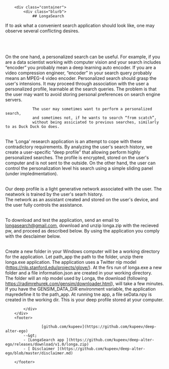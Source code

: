 
		
		

		<div class="container">
    		<div class="blurb">
        		## LongaSearch 
			
				 
&#10;				If to ask what a convenient search application should look like,
				one may observe several conflicting desires.
				
&#10;				  
&#10;				  
&#10;					
				On the one hand, a personalized search can be useful. For example, 
				if you are a data scientist working with computer vision
				and your search includes “encoder” you probably mean
				a deep learning auto encoder.
				If you are a video compression engineer, “encoder” in your
				search query probably means an MPEG-4 video encoder. 
				Personalized search should grasp the user's intensions.
				It may proceed through association with the user a personalized profile, 
				learnable at the search queries.
				The problem is that the user may want to avoid storing 
				personal preferences on search engine servers.
					
				  
&#10;				  
						
					
				The user may sometimes want to perform a personalized search, 
				and sometimes not, if he wants to search “from scatch”, 
				without being assiciated to previous searches, similarly to as Duck Duck Go does.
					
				  
	
				  
&#10;					
				The 'Longa' research application is an attempt to cope with these contradictory requirements.
				By analyzing the user's search history, we create a user-specific “deep profile” that allowing
				perform highly personalized searches. 
				The profile is encrypted, stored on the user's computer and is not sent to the outside.
				On the other hand, the user can control the personalization level his search 
				using a simple sliding panel (under impledmentation).
					
				  
		
				  
&#10;					
				Our deep profile is a light generative network associated with the user. 
				The neatwork is trained  by the user's searh history.	
				The network as an assistant created and stored on the user's device, 
				and the user fully controls the assistance.
					
				  
						
				  
&#10;					
				To download and test the application, send an email to longasearch@gmail.com,
				download and unzip longa.zip with the recieved pw, and proceed as described below.
				By using the application you comply with the desclaimer below. 
					
				  
	
				  
&#10;					
				Create a new folder in your Windows computer 
				will be a working directory for the application. 
				Let path_app the path to the folder, unzip there longa.exe application. 
				The application uses a Twitter nlp model (https://nlp.stanford.edu/projects/glove/).
				At the firs run of longa.exe a new folder <glove-twitter-25> and a file
				information.json are created in your working directory.  
				The folder will an nlp model used by Longa, the download
				(following https://radimrehurek.com/gensim/downloader.html),
				will take a few minutes. If you have the GENSIM_DATA_DIR environment variable, 
				the application mayredefine it to the path_app. 
				At running tne app, a file seData.npy is created in the working dir. 
				This is your deep profile stored at your computer.					
				</glove-twitter-25> 	
					

    		</div>
		</div>
		<footer>
    		
        	    	[github.com/kupeev](https://github.com/kupeev/deep-alter-ego)  
			--&gt;
			- [LongaSearch app ](https://github.com/kupeev/deep-alter-ego/releases/download/v1.0/longa.zip)			
			- [ Disclaimer ](https://github.com/kupeev/deep-alter-ego/blob/master/disclaimer.md)
			
		</footer>
	


 
